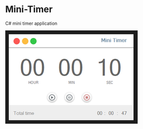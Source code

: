 # Mini-Timer
C# mini timer application

![](https://github.com/mtnylnky/Mini-Timer/blob/master/timer.png)
